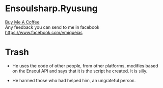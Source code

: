# Ensoulsharp.Ryusung
<a href="https://www.buymeacoffee.com/PrS9HUT" target="_blank">Buy Me A Coffee</a>   
Any feedback you can send to me in facebook https://www.facebook.com/vmiqueias

# Trash

- He uses the code of other people, from other platforms, modifies based on the Ensoul API and says that it is the script he created. It is silly.

- He harmed those who had helped him, an ungrateful person.
